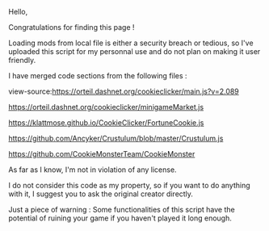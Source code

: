 Hello,

Congratulations for finding this page !

Loading mods from local file is either a security breach or tedious, so I've uploaded this script for my personnal use and do not plan on making it user friendly.

I have merged code sections from the following files :

view-source:https://orteil.dashnet.org/cookieclicker/main.js?v=2.089

https://orteil.dashnet.org/cookieclicker/minigameMarket.js

https://klattmose.github.io/CookieClicker/FortuneCookie.js

https://github.com/Ancyker/Crustulum/blob/master/Crustulum.js

https://github.com/CookieMonsterTeam/CookieMonster

As far as I know, I'm not in violation of any license.

I do not consider this code as my property, so if you want to do anything with it, I suggest you to ask the original creator directly.

Just a piece of warning : Some functionalities of this script have the potential of ruining your game if you haven't played it long enough.
